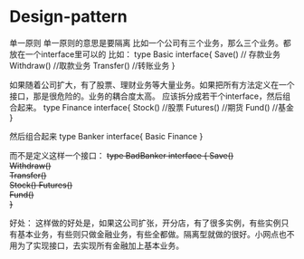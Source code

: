 # Design-pattern
单一原则
单一原则的意思是要隔离
比如一个公司有三个业务，那么三个业务。都放在一个interface里可以的
比如：
type Basic interface{
    Save()  //  存款业务
    Withdraw()  //取款业务
    Transfer()  //转账业务
}

如果随着公司扩大，有了股票、理财业务等大量业务。如果把所有方法定义在一个接口，那是很危险的。业务的耦合度太高。
应该拆分成若干个interface，然后组合起来。
type Finance interface{
    Stock() //股票
    Futures()   //期货
    Fund()  //基金
}

然后组合起来
type Banker interface{
    Basic
    Finance
}

而不是定义这样一个接口：
~~type BadBanker interface {
    Save()  
    Withdraw()  
    Transfer()  
    Stock() 
    Futures()   
    Fund()  
}~~

好处：
这样做的好处是，如果这公司扩张，开分店，有了很多实例，有些实例只有基本业务，有些则只做金融业务，有些全都做。隔离型就做的很好。小网点也不用为了实现接口，去实现所有金融加上基本业务。